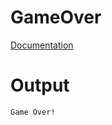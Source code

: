 # GameOver

[Documentation](../../../docs/Chapter1/GameOver/GameOver3.0/)

# Output
```txt
Game Over!
```